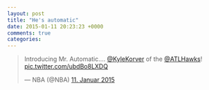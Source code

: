 ```yaml
---
layout: post
title: "He's automatic"
date: 2015-01-11 20:23:23 +0000
comments: true
categories: 
---
```


<blockquote class="twitter-tweet" lang="de"><p>Introducing Mr. Automatic.... <a href="https://twitter.com/KyleKorver">@KyleKorver</a> of the <a href="https://twitter.com/ATLHawks">@ATLHawks</a>! <a href="http://t.co/ubdBo8LXDQ">pic.twitter.com/ubdBo8LXDQ</a></p>&mdash; NBA (@NBA) <a href="https://twitter.com/NBA/status/554352075211952129">11. Januar 2015</a></blockquote>
<script async src="//platform.twitter.com/widgets.js" charset="utf-8"></script>